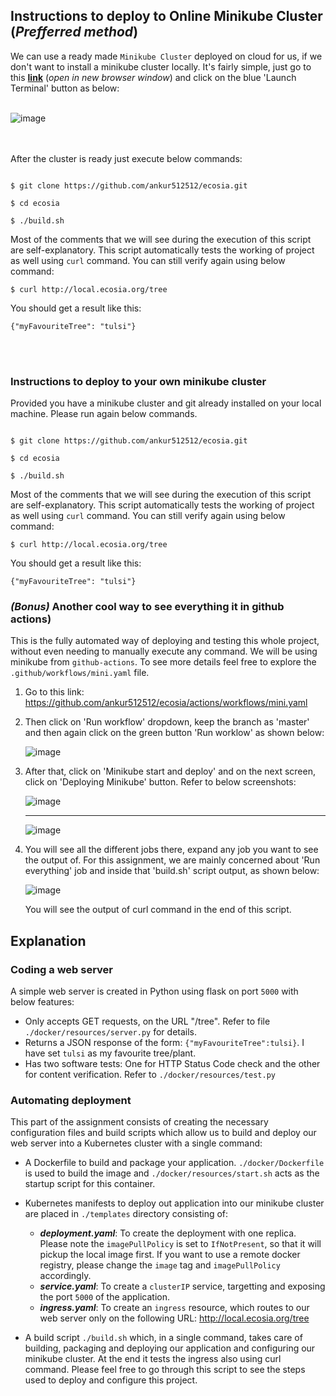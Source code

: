 
## Instructions to deploy to Online Minikube Cluster (*Prefferred method*)

We can use a ready made `Minikube Cluster` deployed on cloud for us, if we don't want to install a minikube cluster locally. It's fairly simple, just go to this **[link]** (*open in new browser window*) and click on the blue 'Launch Terminal' button as below:
<br/><br/>

![image](https://user-images.githubusercontent.com/12583640/127970605-76a8c1c1-8655-47ac-b8bf-b0bd775dde00.png)

<br/><br/>
After the cluster is ready just execute below commands:

```markup

$ git clone https://github.com/ankur512512/ecosia.git

$ cd ecosia

$ ./build.sh

```

Most of the comments that we will see during the execution of this script are self-explanatory. This script automatically tests the working of project as well using `curl` command. You can still verify again using below command:

```markup
$ curl http://local.ecosia.org/tree

```

You should get a result like this:

```markup
{"myFavouriteTree": "tulsi"}
```

<br/><br/>
### Instructions to deploy to your own minikube cluster

Provided you have a minikube cluster and git already installed on your local machine. Please run again below commands.

```markup

$ git clone https://github.com/ankur512512/ecosia.git

$ cd ecosia

$ ./build.sh

```

Most of the comments that we will see during the execution of this script are self-explanatory. This script automatically tests the working of project as well using `curl` command. You can still verify again using below command:

```markup
$ curl http://local.ecosia.org/tree

```

You should get a result like this:

```markup
{"myFavouriteTree": "tulsi"}
```

### ***(Bonus)*** Another cool way to see everything it in github actions)

This is the fully automated way of deploying and testing this whole project, without even needing to manually execute any command.
We will be using minikube from ``github-actions``. To see more details feel free to explore the `.github/workflows/mini.yaml` file.

  1. Go to this link: https://github.com/ankur512512/ecosia/actions/workflows/mini.yaml
  2. Then click on 'Run workflow' dropdown, keep the branch as 'master' and then again click on the green button 'Run worklow' as shown below:
  
     ![image](https://user-images.githubusercontent.com/12583640/127886929-3194e388-32d5-4232-ab68-0159f9aaf4b6.png)

  3. After that, click on 'Minikube start and deploy' and on the next screen, click on 'Deploying Minikube' button. Refer to below screenshots:

     ![image](https://user-images.githubusercontent.com/12583640/127964047-86398361-f6b1-46a8-bc62-354f3d34174c.png)
     ****
     ![image](https://user-images.githubusercontent.com/12583640/127964742-8846817d-8314-4043-9806-146b0f80f9d3.png)
  4. You will see all the different jobs there, expand any job you want to see the output of. For this assignment, we are mainly concerned about 'Run everything' job and          inside that 'build.sh' script output, as shown below:
     
     ![image](https://user-images.githubusercontent.com/12583640/127965781-bab6aa4c-c3a3-4eb8-b0ff-18b8d06a8c87.png)

     You will see the output of curl command in the end of this script.
  


     
## Explanation
   
### Coding a web server

 A simple web server is created in Python using flask on port `5000` with below features:

- Only accepts GET requests, on the URL "/tree". Refer to file `./docker/resources/server.py` for details.
- Returns a JSON response of the form: `{"myFavouriteTree":tulsi}`. I have set `tulsi` as my favourite tree/plant.
- Has two software tests: One for HTTP Status Code check and the other for content verification. Refer to `./docker/resources/test.py`

### Automating deployment

This part of the assignment consists of creating the necessary configuration files and build scripts which allow us to build and deploy our web server into a Kubernetes cluster with a single command:

- A Dockerfile to build and package your application. `./docker/Dockerfile` is used to build the image and `./docker/resources/start.sh` acts as the startup script for this      container.
- Kubernetes manifests to deploy out application into our minikube cluster are placed in `./templates` directory consisting of:

  - ***deployment.yaml***: To create the deployment with one replica. Please note the `imagePullPolicy` is set to `IfNotPresent`, so that it will pickup the local image first. If you want to use a remote docker registry, please change the `image` tag and `imagePullPolicy` accordingly.
  - ***service.yaml***: To create a `clusterIP` service, targetting and exposing the port `5000` of the application.
  - ***ingress.yaml***: To create an `ingress` resource, which routes to our web server only on the following URL: http://local.ecosia.org/tree

- A build script `./build.sh` which, in a single command, takes care of building, packaging and deploying our application and configuring our minikube cluster. At the end it tests the ingress also using curl command. Please feel free to go through this script to see the steps used to deploy and configure this project.



[link]: https://kubernetes.io/docs/tutorials/hello-minikube/#create-a-minikube-cluster

